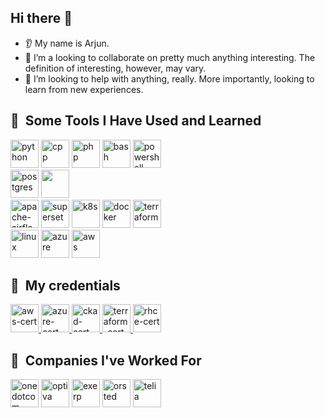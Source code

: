 ## Hi there 👋
* 👂 My name is Arjun.
* 🤝 I’m a looking to collaborate on pretty much anything interesting. The definition of interesting, however, may vary.
* 🤔 I’m looking to help with anything, really. More importantly, looking to learn from new experiences.



<h2> 🚀 &nbsp;Some Tools I Have Used and Learned</h2>
<p align="left">
<img src="https://cdn.jsdelivr.net/gh/devicons/devicon@latest/icons/python/python-original.svg" alt="python" width="45" height="45"/> 
<img src="https://cdn.jsdelivr.net/gh/devicons/devicon@latest/icons/cplusplus/cplusplus-original.svg" alt="cpp" width="45" height="45"/>
<img src="https://cdn.jsdelivr.net/gh/devicons/devicon/icons/php/php-original.svg" alt="php" width="45" height="45"/>
<img src="https://cdn.jsdelivr.net/gh/devicons/devicon/icons/bash/bash-original.svg" alt="bash" width="45" height="45"/>
<img src="https://cdn.jsdelivr.net/gh/devicons/devicon@latest/icons/powershell/powershell-original.svg" alt="powershell" width="45" height="45" /><br>
<img src="https://cdn.jsdelivr.net/gh/devicons/devicon@latest/icons/postgresql/postgresql-original.svg" alt="postgres" width="45" height="45" />
<img src="https://cdn.jsdelivr.net/gh/devicons/devicon@latest/icons/oracle/oracle-original.svg" t="oracle" width="45" height="45"/>
<br>
<img src="https://cdn.jsdelivr.net/gh/devicons/devicon@latest/icons/apacheairflow/apacheairflow-original.svg" alt="apache-airflow" width="45" height="45"/>
<img src="https://superset.apache.org/img/superset-mark-dark.svg" alt="superset" width="45" height="45"/>
<img src="https://cdn.jsdelivr.net/gh/devicons/devicon@latest/icons/kubernetes/kubernetes-original.svg" alt="k8s" width="45" height="45"/>
<img src="https://cdn.jsdelivr.net/gh/devicons/devicon@latest/icons/docker/docker-original.svg" alt="docker" width="45" height="45"/>
<img src="https://cdn.jsdelivr.net/gh/devicons/devicon@latest/icons/terraform/terraform-original.svg" alt="terraform" width="45" height="45"/>
<br>
<img src="https://cdn.jsdelivr.net/gh/devicons/devicon@latest/icons/linux/linux-original.svg" alt="linux" width="45" height="45"/>
<img src="https://cdn.jsdelivr.net/gh/devicons/devicon@latest/icons/azure/azure-original.svg" alt="azure" width="45" height="45"/>
<img src="https://cdn.jsdelivr.net/gh/devicons/devicon@latest/icons/amazonwebservices/amazonwebservices-original-wordmark.svg" alt="aws" width="45" height="45"/>
</p>

<h2> 🚀 &nbsp;My credentials</h2>
<p align="left">
<a href="https://www.credly.com/badges/6ecaa4e8-27a8-40b6-a26a-08c3d1ebe54c">
    <img src="https://images.credly.com/size/340x340/images/00634f82-b07f-4bbd-a6bb-53de397fc3a6/image.png" alt="aws-cert" width="45" height="45"/>
</a><a href="https://www.credly.com/earner/earned/badge/227774aa-e581-4689-b5c4-1bfc3beda5f1">
    <img src="https://images.credly.com/size/340x340/images/be8fcaeb-c769-4858-b567-ffaaa73ce8cf/image.png" alt="azure-cert" width="45" height="45"/>
</a><a href="https://www.credly.com/earner/earned/badge/c3a6fbab-a8b6-400f-a0db-a769fbe12399">
    <img src="https://images.credly.com/size/340x340/images/f88d800c-5261-45c6-9515-0458e31c3e16/ckad_from_cncfsite.png" alt="ckad-cert" width="45" height="45"/>
</a><a href="https://www.credly.com/earner/earned/badge/0f3da0fb-3ec4-4a33-bf65-d65d0fec2be5">
    <img src="https://images.credly.com/size/340x340/images/85b9cfc4-257a-4742-878c-4f7ab4a2631b/image.png" alt="terraform-cert" width="45" height="45"/>
</a></a><a href="https://rhtapps.redhat.com/verify?certId=180-029-258">
    <img src="https://media.licdn.com/dms/image/C4E0BAQEto-TydTTIfQ/company-logo_100_100/0/1630583759577/red_hat_logo?e=1717027200&v=beta&t=54oZWZ53B4P8poK1pPVzejLV6KbOJ6RzqXOwp36-qoM" alt="rhce-cert" width="45" height="45"/>
</a>
</p>

<h2> 🚀 &nbsp;Companies I've Worked For</h2>
<p align="left">
<img src="https://media.licdn.com/dms/image/D4D0BAQGw57VAMUF45g/company-logo_100_100/0/1700644753090/onecom_logo?e=1717027200&v=beta&t=emfDOdsqsEYNpjcFChQXgK7RgkfsiC4B0fHHeSecTsM" alt="onedotcom" width="45" height="45"/> 
<img src="https://media.licdn.com/dms/image/C4E0BAQGu1MIcV8PBTA/company-logo_100_100/0/1630643394449/optivainc_logo?e=1717027200&v=beta&t=fPbZfBSGfIexwoxCv7qNGZZtpa--w6fPyCq8SJuhE00" alt="optiva" width="45" height="45"/> 
<img src="https://media.licdn.com/dms/image/D4E0BAQGifz-GZDW9-w/company-logo_100_100/0/1695647685617/exerp_logo?e=1717027200&v=beta&t=sF9e5DetbY8Q5qCDYEr2-WWVcvN_nRFZIwXVgTSwPfU" alt="exerp" width="45" height="45"/> 
<img src="https://media.licdn.com/dms/image/C4D0BAQFdfN5NpZ_MaQ/company-logo_100_100/0/1630487561245/orsted_logo?e=1717027200&v=beta&t=vv-T4ohngTiR_v3zy_rfwmdDKhhMwE6bksGxLxHb34E" alt="orsted" width="45" height="45"/> 
<img src="https://www.teliacompany.com/image/Telia_Company_logo.svg" alt="telia" width="45" height="45"/> 
</p>
